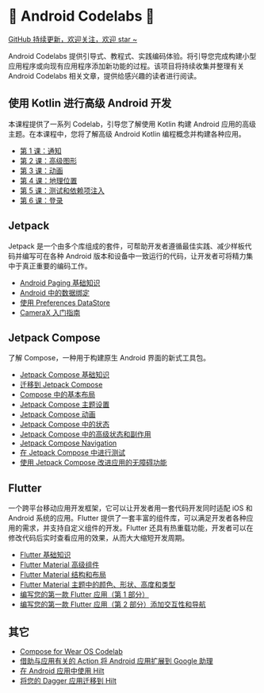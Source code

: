 # 🤖 Android Codelabs 🤖

[GitHub 持续更新，欢迎关注，欢迎 star ~](https://github.com/smallmarker/AndroidCodelabs)

Android Codelabs 提供引导式、教程式、实践编码体验。将引导您完成构建小型应用程序或向现有应用程序添加新功能的过程。该项目将持续收集并整理有关 Android Codelabs 相关文章，提供给感兴趣的读者进行阅读。

## 使用 Kotlin 进行高级 Android 开发

本课程提供了一系列 Codelab，引导您了解使用 Kotlin 构建 Android 应用的高级主题。在本课程中，您将了解高级 Android Kotlin 编程概念并构建各种应用。

- [第 1 课：通知](https://github.com/smallmarker/AndroidCodelabs/tree/main/resume/%E4%BD%BF%E7%94%A8%20Kotlin%20%E8%BF%9B%E8%A1%8C%E9%AB%98%E7%BA%A7%20Android%20%E5%BC%80%E5%8F%91/%E7%AC%AC%201%20%E8%AF%BE%EF%BC%9A%E9%80%9A%E7%9F%A5)
- [第 2 课：高级图形](https://github.com/smallmarker/AndroidCodelabs/tree/main/resume/%E4%BD%BF%E7%94%A8%20Kotlin%20%E8%BF%9B%E8%A1%8C%E9%AB%98%E7%BA%A7%20Android%20%E5%BC%80%E5%8F%91/%E7%AC%AC%202%20%E8%AF%BE%EF%BC%9A%E9%AB%98%E7%BA%A7%E5%9B%BE%E5%BD%A2)
- [第 3 课：动画](https://github.com/smallmarker/AndroidCodelabs/tree/main/resume/%E4%BD%BF%E7%94%A8%20Kotlin%20%E8%BF%9B%E8%A1%8C%E9%AB%98%E7%BA%A7%20Android%20%E5%BC%80%E5%8F%91/%E7%AC%AC%203%20%E8%AF%BE%EF%BC%9A%E5%8A%A8%E7%94%BB)
- [第 4 课：地理位置](https://github.com/smallmarker/AndroidCodelabs/tree/main/resume/%E4%BD%BF%E7%94%A8%20Kotlin%20%E8%BF%9B%E8%A1%8C%E9%AB%98%E7%BA%A7%20Android%20%E5%BC%80%E5%8F%91/%E7%AC%AC%204%20%E8%AF%BE%EF%BC%9A%E5%9C%B0%E7%90%86%E4%BD%8D%E7%BD%AE)
- [第 5 课：测试和依赖项注入](https://github.com/smallmarker/AndroidCodelabs/tree/main/resume/%E4%BD%BF%E7%94%A8%20Kotlin%20%E8%BF%9B%E8%A1%8C%E9%AB%98%E7%BA%A7%20Android%20%E5%BC%80%E5%8F%91/%E7%AC%AC%205%20%E8%AF%BE%EF%BC%9A%E6%B5%8B%E8%AF%95%E5%92%8C%E4%BE%9D%E8%B5%96%E9%A1%B9%E6%B3%A8%E5%85%A5)
- [第 6 课：登录](https://github.com/smallmarker/AndroidCodelabs/tree/main/resume/%E4%BD%BF%E7%94%A8%20Kotlin%20%E8%BF%9B%E8%A1%8C%E9%AB%98%E7%BA%A7%20Android%20%E5%BC%80%E5%8F%91/%E7%AC%AC%206%20%E8%AF%BE%EF%BC%9A%E7%99%BB%E5%BD%95)

## Jetpack 
Jetpack 是一个由多个库组成的套件，可帮助开发者遵循最佳实践、减少样板代码并编写可在各种 Android 版本和设备中一致运行的代码，让开发者可将精力集中于真正重要的编码工作。
- [Android Paging 基础知识](https://github.com/smallmarker/AndroidCodelabs/blob/main/resume/jetpack/Android%20Paging%20%E5%9F%BA%E7%A1%80%E7%9F%A5%E8%AF%86.md)
- [Android 中的数据绑定](https://developers.google.cn/codelabs/android-databinding?hl=zh-cn#0)
- [使用 Preferences DataStore](https://developers.google.cn/codelabs/android-preferences-datastore?hl=zh-cn#0)
- [CameraX 入门指南](https://developers.google.cn/codelabs/camerax-getting-started?hl=zh-cn#0)

## Jetpack Compose
了解 Compose，一种用于构建原生 Android 界面的新式工具包。  
- [Jetpack Compose 基础知识](https://github.com/smallmarker/AndroidCodelabs/blob/main/resume/jetpack_compose/Jetpack%20Compose%20%E5%9F%BA%E7%A1%80%E7%9F%A5%E8%AF%86.md)
- [迁移到 Jetpack Compose](https://github.com/smallmarker/AndroidCodelabs/blob/main/resume/jetpack_compose/%E8%BF%81%E7%A7%BB%E5%88%B0%20Jetpack%20Compose.md)
- [Compose 中的基本布局](https://github.com/smallmarker/AndroidCodelabs/blob/main/resume/jetpack_compose/Compose%20%E4%B8%AD%E7%9A%84%E5%9F%BA%E6%9C%AC%E5%B8%83%E5%B1%80.md)
- [Jetpack Compose 主题设置](https://github.com/smallmarker/AndroidCodelabs/blob/main/resume/jetpack_compose/Jetpack%20Compose%20%E4%B8%BB%E9%A2%98%E8%AE%BE%E7%BD%AE.md)
- [Jetpack Compose 动画](https://github.com/smallmarker/AndroidCodelabs/blob/main/resume/jetpack_compose/%E5%9C%A8%20Jetpack%20Compose%20%E4%B8%AD%E4%B8%BA%E5%85%83%E7%B4%A0%E6%B7%BB%E5%8A%A0%E5%8A%A8%E7%94%BB%E6%95%88%E6%9E%9C.md)
- [Jetpack Compose 中的状态](https://github.com/smallmarker/AndroidCodelabs/blob/main/resume/jetpack_compose/Jetpack%20Compose%20%E4%B8%AD%E7%9A%84%E7%8A%B6%E6%80%81.md)
- [Jetpack Compose 中的高级状态和副作用](https://github.com/smallmarker/AndroidCodelabs/blob/main/resume/jetpack_compose/Jetpack%20Compose%20%E4%B8%AD%E7%9A%84%E9%AB%98%E7%BA%A7%E7%8A%B6%E6%80%81%E5%92%8C%E9%99%84%E5%B8%A6%E6%95%88%E5%BA%94.md)
- [Jetpack Compose Navigation](https://github.com/smallmarker/AndroidCodelabs/blob/main/resume/jetpack_compose/Jetpack%20Compose%20Navigation.md)
- [在 Jetpack Compose 中进行测试](https://github.com/smallmarker/AndroidCodelabs/blob/main/resume/jetpack_compose/%E5%9C%A8%20Jetpack%20Compose%20%E4%B8%AD%E8%BF%9B%E8%A1%8C%E6%B5%8B%E8%AF%95.md)
- [使用 Jetpack Compose 改进应用的无障碍功能](https://github.com/smallmarker/AndroidCodelabs/blob/main/resume/jetpack_compose/%20%E4%BD%BF%E7%94%A8%20Jetpack%20Compose%20%E6%94%B9%E8%BF%9B%E5%BA%94%E7%94%A8%E7%9A%84%E6%97%A0%E9%9A%9C%E7%A2%8D%E5%8A%9F%E8%83%BD.md)

## Flutter
一个跨平台移动应用开发框架，它可以让开发者用一套代码开发同时适配 iOS 和 Android 系统的应用。Flutter 提供了一套丰富的组件库，可以满足开发者各种应用的需求，并支持自定义组件的开发。Flutter 还具有热重载功能，开发者可以在修改代码后实时查看应用的效果，从而大大缩短开发周期。
- [Flutter 基础知识](https://developers.google.cn/codelabs/mdc-101-flutter?hl=zh-cn#0)
- [Flutter Material 高级组件](https://developers.google.cn/codelabs/mdc-104-flutter?hl=zh-cn#0)
- [Flutter Material 结构和布局](https://developers.google.cn/codelabs/mdc-102-flutter?hl=zh-cn#0)
- [Flutter Material 主题中的颜色、形状、高度和类型](https://developers.google.cn/codelabs/mdc-103-flutter?hl=zh-cn#0)
- [编写您的第一款 Flutter 应用（第 1 部分）](https://developers.google.cn/codelabs/first-flutter-app-pt1?hl=zh-cn#0)
- [编写您的第一款 Flutter 应用（第 2 部分）添加交互性和导航](https://developers.google.cn/codelabs/first-flutter-app-pt2?hl=zh-cn#0)

## 其它
- [Compose for Wear OS Codelab](https://github.com/smallmarker/AndroidCodelabs/blob/main/resume/Compose%20for%20Wear%20OS%20Codelab.md)
- [借助与应用有关的 Action 将 Android 应用扩展到 Google 助理](https://github.com/smallmarker/AndroidCodelabs/blob/main/resume/%E5%80%9F%E5%8A%A9%E4%B8%8E%E5%BA%94%E7%94%A8%E6%9C%89%E5%85%B3%E7%9A%84%20Action%20%E5%B0%86%20Android%20%E5%BA%94%E7%94%A8%E6%89%A9%E5%B1%95%E5%88%B0%20Google%20%E5%8A%A9%E7%90%86.md)
- [在 Android 应用中使用 Hilt](https://developers.google.cn/codelabs/android-hilt?hl=zh-cn#0)
- [将您的 Dagger 应用迁移到 Hilt](https://developers.google.cn/codelabs/android-dagger-to-hilt?hl=zh-cn#0)
